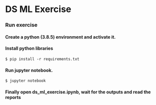 # DS ML Exercise

### Run exercise

#### Create a python (3.8.5) environment and activate it.
#### Install python libraries
```text
$ pip install -r requirements.txt
```
#### Run jupyter notebook.
```text
$ jupyter notebook
```

#### Finally open ds_ml_exercise.ipynb, wait for the outputs and read the reports